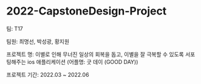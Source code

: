 # 2022-CapstoneDesign-Project

팀: T17

팀원: 최명선, 박성광, 황지원

프로젝트 명: 이별로 인해 무너진 일상의 회복을 돕고, 이별을 잘 극복할 수 있도록 서포팅해주는 ios 애플리케이션 (어플명: 굿 데이 (GOOD DAY))

프로젝트 기간: 2022.03 ~ 2022.06


